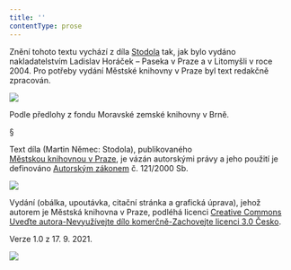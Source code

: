 ```yaml
---
title: ''
contentType: prose
---
```


Znění tohoto textu vychází z díla [Stodola](https://search.mlp.cz/cz/titul/stodola/2415319/#book-content) tak, jak bylo vydáno nakladatelstvím Ladislav Horáček – Paseka v Praze a v Litomyšli v roce 2004. Pro potřeby vydání Městské knihovny v Praze byl text redakčně zpracován.

![](../Images/MZK_logo_tyrkys_transparent.jpg)

Podle předlohy z fondu Moravské zemské knihovny v Brně.

§

Text díla (Martin Němec: Stodola), publikovaného [Městskou knihovnou v Praze](https://www.mlp.cz/cz/), je vázán autorskými právy a jeho použití je definováno [Autorským zákonem](https://www.mkcr.cz/predpisy-zakonu-709.html) č. 121/2000 Sb.

![](../Images/image001.jpg)

Vydání (obálka, upoutávka, citační stránka a grafická úprava), jehož autorem je Městská knihovna v Praze, podléhá licenci [Creative Commons Uveďte autora-Nevyužívejte dílo komerčně-Zachovejte licenci 3.0 Česko](https://creativecommons.org/licenses/by-nc-sa/3.0/cz/).

  

Verze 1.0 z 17. 9. 2021.

![](../Images/image002.jpg)
